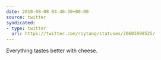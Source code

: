 ```yaml
---
date: 2010-08-08 04:40:30+00:00
source: twitter
syndicated:
- type: twitter
  url: https://twitter.com/roytang/statuses/20603898525/
---
```


Everything tastes better with cheese.